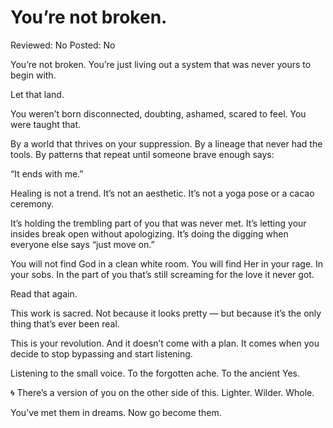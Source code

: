 # You’re not broken.

Reviewed: No
Posted: No

You’re not broken.
You’re just living out a system that was never yours to begin with.

Let that land.

You weren’t born disconnected, doubting, ashamed, scared to feel.
You were taught that.

By a world that thrives on your suppression.
By a lineage that never had the tools.
By patterns that repeat until someone brave enough says:

“It ends with me.”

Healing is not a trend.
It’s not an aesthetic.
It’s not a yoga pose or a cacao ceremony.

It’s holding the trembling part of you that was never met.
It’s letting your insides break open without apologizing.
It’s doing the digging when everyone else says “just move on.”

You will not find God in a clean white room.
You will find Her in your rage.
In your sobs.
In the part of you that’s still screaming for the love it never got.

Read that again.

This work is sacred.
Not because it looks pretty —
but because it’s the only thing that’s ever been real.

This is your revolution.
And it doesn’t come with a plan.
It comes when you decide to stop bypassing and start listening.

Listening to the small voice.
To the forgotten ache.
To the ancient Yes.

🌀
There’s a version of you on the other side of this.
Lighter.
Wilder.
Whole.

You’ve met them in dreams.
Now go become them.